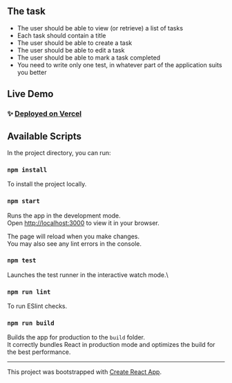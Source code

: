 ## The task

- The user should be able to view (or retrieve) a list of tasks
- Each task should contain a title
- The user should be able to create a task
- The user should be able to edit a task
- The user should be able to mark a task completed
- You need to write only one test, in whatever part of the application suits you better

## Live Demo

### ✨ [Deployed on Vercel](https://tinakuzmenko-todo-app.vercel.app/) ###

## Available Scripts

In the project directory, you can run:

### `npm install`

To install the project locally.

### `npm start`

Runs the app in the development mode.\
Open [http://localhost:3000](http://localhost:3000) to view it in your browser.

The page will reload when you make changes.\
You may also see any lint errors in the console.

### `npm test`

Launches the test runner in the interactive watch mode.\

### `npm run lint`

To run ESlint checks.

### `npm run build`

Builds the app for production to the `build` folder.\
It correctly bundles React in production mode and optimizes the build for the best performance.

--------------
This project was bootstrapped with [Create React App](https://github.com/facebook/create-react-app).
